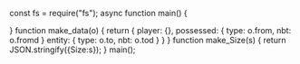 const fs = require("fs");
async function main() {
  
}
function make_data(o) {
  return {
    player: {},
    possessed: {
      type: o.from,
      nbt: o.fromd
    }
    entity: {
      type: o.to,
      nbt: o.tod
    }
  }
}
function make_Size(s) {
  return JSON.stringify({Size:s});
}
main();